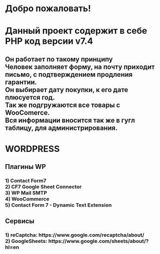 <h1>Добро пожаловать!</h1>
<h1>Данный проект содержит в себе PHP код версии v7.4</h1>
<h2>
Он работает по такому принципу<br>
Человек заполняет форму, на почту приходит письмо, с подтверждением продления гарантии.<br>
Он выбирает дату покупки, к его дате плюсуется год.<br>
Так же подгружаются все товары с WooComerce.<br>
Вся информации вносится так же в гугл таблицу, для администрирования.
</h2>



<h1>WORDPRESS</h1>

<h2>Плагины WP</h2>

<h3>
  1) Contact Form7<br>
  2) CF7 Google Sheet Connector<br>
  3) WP Mail SMTP<br>
  4) WooCommerce<br>
  5) Contact Form 7 - Dynamic Text Extension
</h3>

<h2>Сервисы</h2>

<h3>
  1) reCaptcha: https://www.google.com/recaptcha/about/<br>
  2) GoogleSheets: https://www.google.com/sheets/about/?hl=en
</h3>
